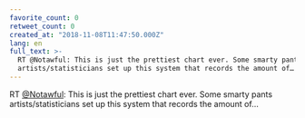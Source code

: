 ```yaml
---
favorite_count: 0
retweet_count: 0
created_at: "2018-11-08T11:47:50.000Z"
lang: en
full_text: >-
  RT @Notawful: This is just the prettiest chart ever. Some smarty pants
  artists/statisticians set up this system that records the amount of…
---
```


RT [@Notawful](https://twitter.com/Notawful): This is just the prettiest chart
ever. Some smarty pants artists/statisticians set up this system that records
the amount of…
